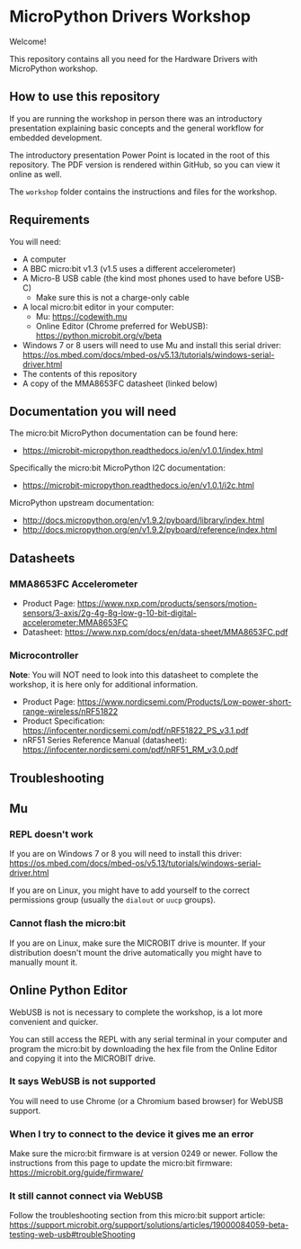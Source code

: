# MicroPython Drivers Workshop

Welcome!

This repository contains all you need for the Hardware Drivers with MicroPython
workshop.


## How to use this repository

If you are running the workshop in person there was an introductory presentation
explaining basic concepts and the general workflow for embedded development.

The introductory presentation Power Point is located in the root of this
repository. The PDF version is rendered within GitHub, so you can view it
online as well.

The `workshop` folder contains the instructions and files for the workshop.


## Requirements

You will need:

- A computer
- A BBC micro:bit v1.3 (v1.5 uses a different accelerometer)
- A Micro-B USB cable (the kind most phones used to have before USB-C)
    - Make sure this is not a charge-only cable
- A local micro:bit editor in your computer:
    - Mu: https://codewith.mu
    - Online Editor (Chrome preferred for WebUSB):
      https://python.microbit.org/v/beta
- Windows 7 or 8 users will need to use Mu and install this serial driver:
  https://os.mbed.com/docs/mbed-os/v5.13/tutorials/windows-serial-driver.html
- The contents of this repository
- A copy of the MMA8653FC datasheet (linked below)


## Documentation you will need

The micro:bit MicroPython documentation can be found here:
- https://microbit-micropython.readthedocs.io/en/v1.0.1/index.html

Specifically the micro:bit MicroPython I2C documentation:
- https://microbit-micropython.readthedocs.io/en/v1.0.1/i2c.html

MicroPython upstream documentation:
- http://docs.micropython.org/en/v1.9.2/pyboard/library/index.html
- http://docs.micropython.org/en/v1.9.2/pyboard/reference/index.html


## Datasheets

### MMA8653FC Accelerometer

- Product Page:
  https://www.nxp.com/products/sensors/motion-sensors/3-axis/2g-4g-8g-low-g-10-bit-digital-accelerometer:MMA8653FC
- Datasheet: https://www.nxp.com/docs/en/data-sheet/MMA8653FC.pdf

### Microcontroller

**Note**: You will NOT need to look into this datasheet to complete the
workshop, it is here only for additional information.

- Product Page: https://www.nordicsemi.com/Products/Low-power-short-range-wireless/nRF51822
- Product Specification: https://infocenter.nordicsemi.com/pdf/nRF51822_PS_v3.1.pdf
- nRF51 Series Reference Manual (datasheet): https://infocenter.nordicsemi.com/pdf/nRF51_RM_v3.0.pdf


## Troubleshooting

## Mu

### REPL doesn't work

If you are on Windows 7 or 8 you will need to install this driver:
https://os.mbed.com/docs/mbed-os/v5.13/tutorials/windows-serial-driver.html

If you are on Linux, you might have to add yourself to the correct permissions
group (usually the `dialout` or `uucp` groups).

### Cannot flash the micro:bit

If you are on Linux, make sure the MICROBIT drive is mounter. If your
distribution doesn't mount the drive automatically you might have to manually
mount it.

## Online Python Editor

WebUSB is not is necessary to complete the workshop, is a lot more convenient
and quicker.

You can still access the REPL with any serial terminal in your computer and
program the micro:bit by downloading the hex file from the Online Editor and
copying it into the MICROBIT drive.

### It says WebUSB is not supported

You will need to use Chrome (or a Chromium based browser) for WebUSB support.

### When I try to connect to the device it gives me an error

Make sure the micro:bit firmware is at version 0249 or newer. Follow the
instructions from this page to update the micro:bit firmware:
https://microbit.org/guide/firmware/

### It still cannot connect via WebUSB

Follow the troubleshooting section from this micro:bit support article:
https://support.microbit.org/support/solutions/articles/19000084059-beta-testing-web-usb#troubleShooting
